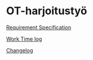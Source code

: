 # OT-harjoitustyö

[Requirement Specification](https://github.com/ElliJohansson/ot-harjoitustyo/blob/master/documentation/requirement_specification.md)

[Work Time log](https://github.com/ElliJohansson/ot-harjoitustyo/blob/master/documentation/work_time_log.md)

[Changelog](https://github.com/ElliJohansson/memory-game/blob/master/documentation/changelog.md)
